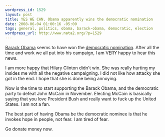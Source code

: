 ```yaml
--- 
wordpress_id: 1529
layout: post
title: YES WE CAN. Obama apparently wins the democratic nomination
date: 2008-06-04 01:00:16 -05:00
tags: general, politics, obama, barack-obama, democratic, election
wordpress_url: http://www.nata2.org/?p=1529
---
```

<img src="http://farm4.static.flickr.com/3095/2550266230_7a54e00363_m.jpg" alt="" align="right" /><a href="http://www.barackobama.com">Barack Obama</a> seems to have won the <a href="http://www.abcnews.go.com/Politics/Vote2008/story?id=4987177&amp;page=1">democratic nomination</a>. After all the time and work we all put into his campaign, I am VERY happy to hear this news.

I am more happy that Hilary Clinton didn't win. She was really hurting my insides me with all the negative campaigning. I did not like how attacky she got in the end. I hope that she is done being annoying.

Now is the time to start supporting the Barack Obama, and the democratic party to defeat John McCain in November. Electing McCain is basically saying that you love President Bush and really want to fuck up the United States. I am not a fan.

The best part of having Obama be the democratic nominee is that he invokes hope in people, not fear. I am tired of fear.

Go donate money now.
